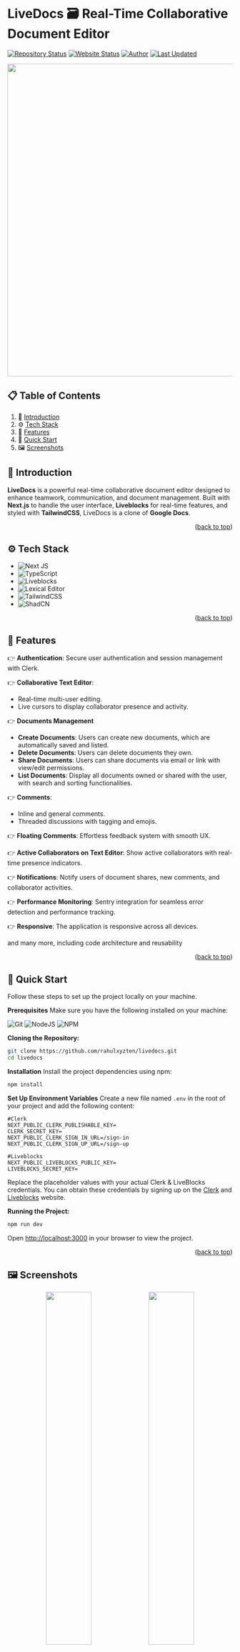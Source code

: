 <a id="readme-top"></a>

<h1>LiveDocs 🗃️ Real-Time Collaborative Document Editor</h3>

[![Repository Status](https://img.shields.io/badge/Repository%20Status-Active-dark%20green.svg)](https://github.com/rahulxyzten/livedocs)
[![Website Status](https://img.shields.io/badge/Website%20Status-Online-green)](https://livedocs-topaz.vercel.app/)
[![Author](https://img.shields.io/badge/Author-Rahul%20Behera-blue.svg)](https://www.linkedin.com/in/rahul-657euzk/)
[![Last Updated](https://img.shields.io/badge/Last%20Updated-25%20January%202025-yellow.svg)](https://github.com/rahulxyzten/livedocs)

<p align='center'>
  <img src = "https://github.com/user-attachments/assets/80595ac9-497c-4b98-95cf-3ddc157057dd" width="700">
<p>

## 📋 <a name="table">Table of Contents</a>

1. 🤖 [Introduction](#introduction)
2. ⚙️ [Tech Stack](#tech-stack)
3. 🔋 [Features](#features)
4. 🤸 [Quick Start](#quick-start)
5. 🖼️ [Screenshots](#screenshots)

## <a name="introduction">🤖 Introduction</a>

**LiveDocs** is a powerful real-time collaborative document editor designed to enhance teamwork, communication, and document management. Built with **Next.js** to handle the user interface, **Liveblocks** for real-time features, and styled with **TailwindCSS**, LiveDocs is a clone of **Google Docs**.

<p align="right">(<a href="#readme-top">back to top</a>)</p>

## <a name="tech-stack">⚙️ Tech Stack</a>

* ![Next JS](https://img.shields.io/badge/Next-black?style=for-the-badge&logo=next.js&logoColor=white)
* ![TypeScript](https://img.shields.io/badge/typescript-%23007ACC.svg?style=for-the-badge&logo=typescript&logoColor=white)
* ![Liveblocks](https://img.shields.io/badge/Liveblocks-black?style=for-the-badge&logo=liveblocks&logoColor=white)
* ![Lexical Editor](https://img.shields.io/badge/Lexical%20Editor-%230079CC.svg?style=for-the-badge&logo=lexical&logoColor=white)
* ![TailwindCSS](https://img.shields.io/badge/tailwindcss-%2338B2AC.svg?style=for-the-badge&logo=tailwind-css&logoColor=white)
* ![ShadCN](https://img.shields.io/badge/shadcn%2Fui-000000?style=for-the-badge&logo=shadcnui&logoColor=white)

<p align="right">(<a href="#readme-top">back to top</a>)</p>

## <a name="features">🔋 Features</a>

👉 **Authentication**: Secure user authentication and session management with Clerk.

👉 **Collaborative Text Editor**:
   - Real-time multi-user editing.
   - Live cursors to display collaborator presence and activity.

👉 **Documents Management**
   - **Create Documents**: Users can create new documents, which are automatically saved and listed.
   - **Delete Documents**: Users can delete documents they own.
   - **Share Documents**: Users can share documents via email or link with view/edit permissions.
   - **List Documents**: Display all documents owned or shared with the user, with search and sorting functionalities.

👉 **Comments**:
   - Inline and general comments.
   - Threaded discussions with tagging and emojis.

👉 **Floating Comments**: Effortless feedback system with smooth UX.

👉 **Active Collaborators on Text Editor**: Show active collaborators with real-time presence indicators.

👉 **Notifications**: Notify users of document shares, new comments, and collaborator activities.

👉 **Performance Monitoring**: Sentry integration for seamless error detection and performance tracking.

👉 **Responsive**: The application is responsive across all devices.

and many more, including code architecture and reusability 

<p align="right">(<a href="#readme-top">back to top</a>)</p>

## <a name="quick-start">🤸 Quick Start</a>

Follow these steps to set up the project locally on your machine.

**Prerequisites** Make sure you have the following installed on your machine:

![Git](https://img.shields.io/badge/git-%23F05033.svg?style=for-the-badge&logo=git&logoColor=white)
![NodeJS](https://img.shields.io/badge/node.js-6DA55F?style=for-the-badge&logo=node.js&logoColor=white)
![NPM](https://img.shields.io/badge/NPM-%23CB3837.svg?style=for-the-badge&logo=npm&logoColor=white)

**Cloning the Repository:**

```bash
git clone https://github.com/rahulxyzten/livedocs.git
cd livedocs
```

**Installation** Install the project dependencies using npm:

```bash
npm install
```

**Set Up Environment Variables** Create a new file named `.env` in the root of your project and add the following content:

```env
#Clerk
NEXT_PUBLIC_CLERK_PUBLISHABLE_KEY=
CLERK_SECRET_KEY=
NEXT_PUBLIC_CLERK_SIGN_IN_URL=/sign-in
NEXT_PUBLIC_CLERK_SIGN_UP_URL=/sign-up

#Liveblocks
NEXT_PUBLIC_LIVEBLOCKS_PUBLIC_KEY=
LIVEBLOCKS_SECRET_KEY=
```

Replace the placeholder values with your actual Clerk & LiveBlocks credentials. You can obtain these credentials by signing up on the [Clerk](https://clerk.com/) and [Liveblocks](liveblocks.io/) website.

**Running the Project:**

```bash
npm run dev
```

Open [http://localhost:3000](http://localhost:3000) in your browser to view the project.

<p align="right">(<a href="#readme-top">back to top</a>)</p>

## <a name="screenshots">🖼️ Screenshots</a>

<div align='center'>
  <p align="center">
    <img width="45%"src="https://github.com/user-attachments/assets/55af76c9-fcca-45c3-8a58-9aa74718605e">
    <img width="45%"src="https://github.com/user-attachments/assets/728bc943-28f6-4934-bd08-22a811a2c99b">
    <br/>
    <br/>
    <br/>
    <img width="45%"src="https://github.com/user-attachments/assets/a0bddeca-5c15-48f6-a329-b3ba416d9370">
    <img width="45%"src="https://github.com/user-attachments/assets/e0286a9e-282c-4941-8753-a618c714944c">
  </p>
</div>
 <br/>
 <br/>

<p align="center">Grateful to <strong>JSM (JavaScript Mystery)</strong> for the guidance and tutorial on this project!</p>
<p align="center">
  <a href="#">
    <img src="https://forthebadge.com/images/badges/built-with-love.svg" alt="Built with Love">
  </a>
</p>

<p align="right">(<a href="#readme-top">back to top</a>)</p>
